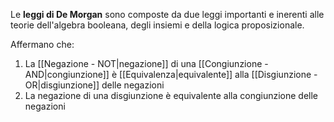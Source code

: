 Le **leggi di De Morgan** sono composte da due leggi importanti e inerenti alle teorie dell'algebra booleana, degli insiemi e della logica proposizionale. 

Affermano che: 
1. La [[Negazione - NOT|negazione]] di una [[Congiunzione - AND|congiunzione]] è [[Equivalenza|equivalente]] alla [[Disgiunzione - OR|disgiunzione]] delle negazioni
2. La negazione di una disgiunzione è equivalente alla congiunzione delle negazioni